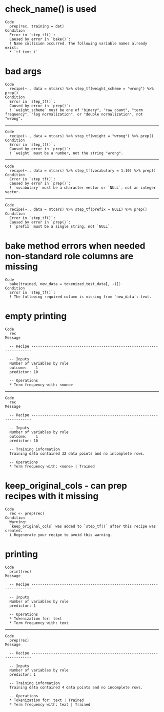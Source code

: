 # check_name() is used

    Code
      prep(rec, training = dat)
    Condition
      Error in `step_tf()`:
      Caused by error in `bake()`:
      ! Name collision occurred. The following variable names already exist:
      * `tf_text_i`

# bad args

    Code
      recipe(~., data = mtcars) %>% step_tf(weight_scheme = "wrong") %>% prep()
    Condition
      Error in `step_tf()`:
      Caused by error in `prep()`:
      ! `weight_scheme` must be one of "binary", "raw count", "term frequency", "log normalization", or "double normalization", not "wrong".

---

    Code
      recipe(~., data = mtcars) %>% step_tf(weight = "wrong") %>% prep()
    Condition
      Error in `step_tf()`:
      Caused by error in `prep()`:
      ! `weight` must be a number, not the string "wrong".

---

    Code
      recipe(~., data = mtcars) %>% step_tf(vocabulary = 1:10) %>% prep()
    Condition
      Error in `step_tf()`:
      Caused by error in `prep()`:
      ! `vocabulary` must be a character vector or `NULL`, not an integer vector.

---

    Code
      recipe(~., data = mtcars) %>% step_tf(prefix = NULL) %>% prep()
    Condition
      Error in `step_tf()`:
      Caused by error in `prep()`:
      ! `prefix` must be a single string, not `NULL`.

# bake method errors when needed non-standard role columns are missing

    Code
      bake(trained, new_data = tokenized_test_data[, -1])
    Condition
      Error in `step_tf()`:
      ! The following required column is missing from `new_data`: text.

# empty printing

    Code
      rec
    Message
      
      -- Recipe ----------------------------------------------------------------------
      
      -- Inputs 
      Number of variables by role
      outcome:    1
      predictor: 10
      
      -- Operations 
      * Term frequency with: <none>

---

    Code
      rec
    Message
      
      -- Recipe ----------------------------------------------------------------------
      
      -- Inputs 
      Number of variables by role
      outcome:    1
      predictor: 10
      
      -- Training information 
      Training data contained 32 data points and no incomplete rows.
      
      -- Operations 
      * Term frequency with: <none> | Trained

# keep_original_cols - can prep recipes with it missing

    Code
      rec <- prep(rec)
    Condition
      Warning:
      `keep_original_cols` was added to `step_tf()` after this recipe was created.
      i Regenerate your recipe to avoid this warning.

# printing

    Code
      print(rec)
    Message
      
      -- Recipe ----------------------------------------------------------------------
      
      -- Inputs 
      Number of variables by role
      predictor: 1
      
      -- Operations 
      * Tokenization for: text
      * Term frequency with: text

---

    Code
      prep(rec)
    Message
      
      -- Recipe ----------------------------------------------------------------------
      
      -- Inputs 
      Number of variables by role
      predictor: 1
      
      -- Training information 
      Training data contained 4 data points and no incomplete rows.
      
      -- Operations 
      * Tokenization for: text | Trained
      * Term frequency with: text | Trained

